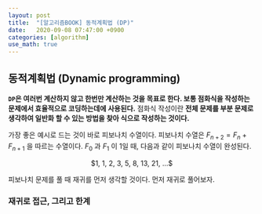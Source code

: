 ```yaml
---
layout: post
title:  "[알고리즘BOOK] 동적계획법 (DP)"
date:   2020-09-08 07:47:00 +0900
categories: [algorithm]
use_math: true
---
```


## 동적계획법 (Dynamic programming)

**`DP`은 여러번 계산하지 않고 한번만 계산하는 것을 목표로 한다. 보통 점화식을 작성하는 문제에서 효율적으로 코딩하는데에 사용된다.** 점화식 작성이란 **전체 문제를 부분 문제로 생각하여 일반화 할 수 있는 방법을 찾아 식으로 작성하는 것이다.**

가장 좋은 예시로 드는 것이 바로 피보나치 수열이다. 피보나치 수열은 $F_{n+2} = F_{n} + F_{n+1}$ 을 따르는 수열이다. $F_{0}$ 과 $F_{1}$ 이 1일 때, 다음과 같이 피보나치 수열이 완성된다.

<div style='text-align:center'>$1, 1, 2, 3, 5, 8, 13, 21, ...$</div>

피보나치 문제를 풀 때 재귀를 먼저 생각할 것이다. 먼저 재귀로 풀어보자.

### 재귀로 접근, 그리고 한계

